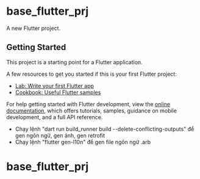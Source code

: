 # base_flutter_prj

A new Flutter project.

## Getting Started

This project is a starting point for a Flutter application.

A few resources to get you started if this is your first Flutter project:

- [Lab: Write your first Flutter app](https://docs.flutter.dev/get-started/codelab)
- [Cookbook: Useful Flutter samples](https://docs.flutter.dev/cookbook)

For help getting started with Flutter development, view the
[online documentation](https://docs.flutter.dev/), which offers tutorials,
samples, guidance on mobile development, and a full API reference.

- Chạy lệnh "dart run build_runner build --delete-conflicting-outputs" để gen ngôn ngữ, gen ảnh, gen retrofit
- Chạy lệnh "flutter gen-l10n" để gen file ngôn ngữ .arb
 # base_flutter_prj
